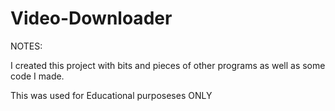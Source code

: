 # Video-Downloader

NOTES:

I created this project with bits and pieces of other programs as well as some code I made.

This was used for Educational purposeses ONLY
